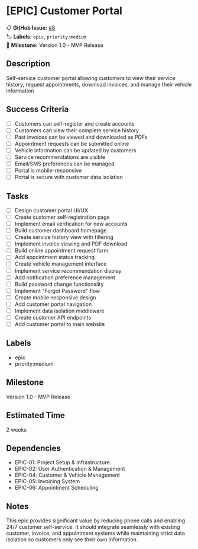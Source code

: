 # [EPIC] Customer Portal

📋 **GitHub Issue:** [#8](https://github.com/vishaltoora/GT-Automotives-App/issues/8)  
🏷️ **Labels:** `epic`, `priority:medium`  
📅 **Milestone:** Version 1.0 - MVP Release  

## Description
Self-service customer portal allowing customers to view their service history, request appointments, download invoices, and manage their vehicle information

## Success Criteria
- [ ] Customers can self-register and create accounts
- [ ] Customers can view their complete service history
- [ ] Past invoices can be viewed and downloaded as PDFs
- [ ] Appointment requests can be submitted online
- [ ] Vehicle information can be updated by customers
- [ ] Service recommendations are visible
- [ ] Email/SMS preferences can be managed
- [ ] Portal is mobile-responsive
- [ ] Portal is secure with customer data isolation

## Tasks
- [ ] Design customer portal UI/UX
- [ ] Create customer self-registration page
- [ ] Implement email verification for new accounts
- [ ] Build customer dashboard homepage
- [ ] Create service history view with filtering
- [ ] Implement invoice viewing and PDF download
- [ ] Build online appointment request form
- [ ] Add appointment status tracking
- [ ] Create vehicle management interface
- [ ] Implement service recommendation display
- [ ] Add notification preference management
- [ ] Build password change functionality
- [ ] Implement "Forgot Password" flow
- [ ] Create mobile-responsive design
- [ ] Add customer portal navigation
- [ ] Implement data isolation middleware
- [ ] Create customer API endpoints
- [ ] Add customer portal to main website

## Labels
- epic
- priority:medium

## Milestone
Version 1.0 - MVP Release

## Estimated Time
2 weeks

## Dependencies
- EPIC-01: Project Setup & Infrastructure
- EPIC-02: User Authentication & Management
- EPIC-04: Customer & Vehicle Management
- EPIC-05: Invoicing System
- EPIC-06: Appointment Scheduling

## Notes
This epic provides significant value by reducing phone calls and enabling 24/7 customer self-service. It should integrate seamlessly with existing customer, invoice, and appointment systems while maintaining strict data isolation so customers only see their own information.